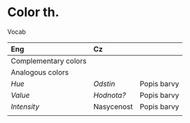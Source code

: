# Color th.

Vocab

| Eng | Cz |  |
| :--- | :--- | :--- |
| Complementary colors |  |  |
| Analogous colors  |  |  |
| _Hue_ | _Odstin_ | Popis barvy |
| _Value_ | _Hodnota?_ | Popis barvy |
| _Intensity_ | Nasycenost | Popis barvy |
|  |  |  |

